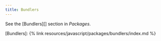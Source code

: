 ```yaml
---
title: Bundlers
---
```


See the [Bundlers][] section in _Packages_.

[Bundlers]: {% link resources/javascript/packages/bundlers/index.md %}
